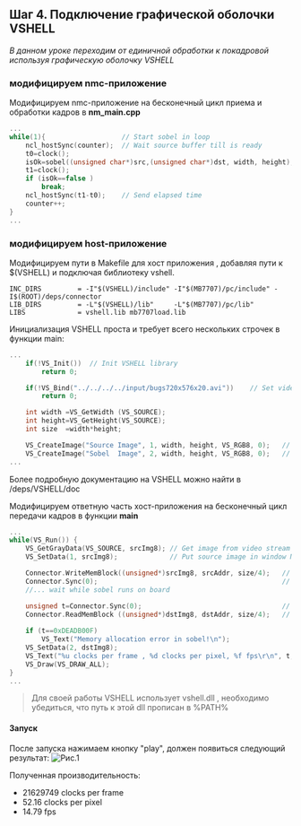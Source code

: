 ﻿## Шаг 4. Подключение графической оболочки VSHELL 
*В данном уроке переходим от единичной обработки к покадровой используя графическую оболочку VSHELL*

### модифицируем nmc-приложение
Модифицируем nmc-приложение на бесконечный цикл приема и обработки кадров в **nm_main.cpp**
```cpp
...
while(1){					// Start sobel in loop 
	ncl_hostSync(counter);	// Wait source buffer till is ready 		
	t0=clock();
	isOk=sobel((unsigned char*)src,(unsigned char*)dst, width, height);
	t1=clock();
	if (isOk==false ) 
		break;
	ncl_hostSync(t1-t0);	// Send elapsed time 
	counter++;
}
...
```

### модифицируем  host-приложение
Модифицируем пути в Makefile для хост приложения , добавляя пути к $(VSHELL) и подключая библиотеку vshell.
```
INC_DIRS         = -I"$(VSHELL)/include" -I"$(MB7707)/pc/include" -I$(ROOT)/deps/connector
LIB_DIRS         = -L"$(VSHELL)/lib"     -L"$(MB7707)/pc/lib"
LIBS             = vshell.lib mb7707load.lib
```

Инициализация VSHELL проста и требует всего нескольких строчек в функции main:
```cpp
...
	if(!VS_Init())	// Init VSHELL library
		return 0;

	if(!VS_Bind("../../../../input/bugs720x576x20.avi"))	// Set video sequence for playback
		return 0;

	int width =VS_GetWidth (VS_SOURCE);	
	int height=VS_GetHeight(VS_SOURCE);
	int size  =width*height;

    VS_CreateImage("Source Image", 1, width, height, VS_RGB8, 0);	// Create window for 8-bit source grayscale image
	VS_CreateImage("Sobel  Image", 2, width, height, VS_RGB8, 0);	// Create window for 8-bit result grayscale image
...
```	
Более подробную документацию на VSHELL можно найти в /deps/VSHELL/doc

Модифицируем ответную часть хост-приложения на бесконечный цикл передачи кадров в функции **main**

```cpp
...
while(VS_Run())	{
	VS_GetGrayData(VS_SOURCE, srcImg8);	// Get image from video stream
	VS_SetData(1, srcImg8);				// Put source image in window N1

	Connector.WriteMemBlock((unsigned*)srcImg8, srcAddr, size/4);	// Send image to shared memory of nmc 
	Connector.Sync(0);												// Barrier sync - force nmc to wait while new image is coming 
	//... wait while sobel runs on board

	unsigned t=Connector.Sync(0);									// Barrier sync - signal from nmc that sobel-filter is finished
	Connector.ReadMemBlock ((unsigned*)dstImg8, dstAddr, size/4);	// Read result image
		
	if (t==0xDEADB00F)
		VS_Text("Memory allocation error in sobel!\n");
	VS_SetData(2, dstImg8);
	VS_Text("%u clocks per frame , %d clocks per pixel, %f fps\r\n", t, t/size, 320000000.0/t );
	VS_Draw(VS_DRAW_ALL);
}
...
```	

> Для своей работы VSHELL использует vshell.dll , необходимо убедиться, что путь к этой dll прописан в %PATH%

#### Запуск
После запуска нажимаем кнопку "play", должен появиться следующий результат:
![Рис.1](http://savepic.su/5888492.jpg)

Полученная производительность:  
- 21629749 clocks per frame 
- 52.16 clocks per pixel
- 14.79 fps



